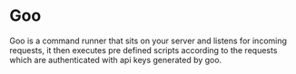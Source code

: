 # Goo
Goo is a command runner that sits on your server and listens for incoming requests, it then executes pre defined scripts according to the requests which are authenticated with api keys generated by goo.

